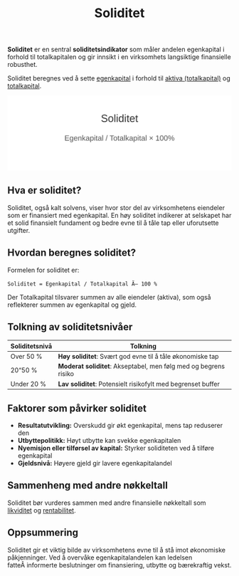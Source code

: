 ﻿---
title: "Soliditet"
seoTitle: "Soliditet"
description: '**Soliditet** er en sentral **soliditetsindikator** som måler andelen egenkapital i forhold til totalkapitalen og gir innsikt i en virksomhets langsiktige fina...'
---

**Soliditet** er en sentral **soliditetsindikator** som måler andelen egenkapital i forhold til totalkapitalen og gir innsikt i en virksomhets langsiktige finansielle robusthet.

Soliditet beregnes ved å sette [egenkapital](/blogs/regnskap/hva-er-egenkapital "Hva er Egenkapital? Komplett Guide til Egenkapital i Regnskap") i forhold til [aktiva (totalkapital)](/blogs/regnskap/hva-er-aktiva "Hva er Aktiva? Komplett Oversikt over Aktiva og Totalkapital") og [totalkapital](/blogs/regnskap/totalkapital "Totalkapital “ Sum av egenkapital og gjeld i regnskapet").

![Soliditet Formelillustrasjon](soliditet-image.svg)

## Hva er soliditet?

Soliditet, også kalt solvens, viser hvor stor del av virksomhetens eiendeler som er finansiert med egenkapital. En høy soliditet indikerer at selskapet har et solid finansielt fundament og bedre evne til å tåle tap eller uforutsette utgifter.

## Hvordan beregnes soliditet?

Formelen for soliditet er:

```
Soliditet = Egenkapital / Totalkapital Ã— 100 %
```

Der Totalkapital tilsvarer summen av alle eiendeler (aktiva), som også reflekterer summen av egenkapital og gjeld.

## Tolkning av soliditetsnivåer

| Soliditetsnivå    | Tolkning                                                   |
|-------------------|-------------------------------------------------------------|
| Over 50 %         | **Høy soliditet**: Svært god evne til å tåle økonomiske tap   |
| 20“50 %           | **Moderat soliditet**: Akseptabel, men følg med og begrens risiko |
| Under 20 %        | **Lav soliditet**: Potensielt risikofylt med begrenset buffer |

## Faktorer som påvirker soliditet

* **Resultatutvikling:** Overskudd gir økt egenkapital, mens tap reduserer den
* **Utbyttepolitikk:** Høyt utbytte kan svekke egenkapitalen
* **Nyemisjon eller tilførsel av kapital:** Styrker soliditeten ved å tilføre egenkapital
* **Gjeldsnivå:** Høyere gjeld gir lavere egenkapitalandel

## Sammenheng med andre nøkkeltall

Soliditet bør vurderes sammen med andre finansielle nøkkeltall som [likviditet](/blogs/regnskap/hva-er-likviditet "Hva er Likviditet? Komplett Guide til Kontantstrømsanalyse") og [rentabilitet](/blogs/regnskap/hva-er-egenkapitalrentabilitet "Hva er Egenkapitalrentabilitet? Guide til Avkastning på Egenkapital").

## Oppsummering

Soliditet gir et viktig bilde av virksomhetens evne til å stå imot økonomiske påkjenninger. Ved å overvåke egenkapitalandelen kan ledelsen fatteÂ informerte beslutninger om finansiering, utbytte og bærekraftig vekst.









